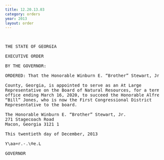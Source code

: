 ```yaml
---
title: 12.20.13.03
category: orders
year: 2013
layout: order
---
```


<pre> 

THE STATE OF GEORGIA

EXECUTIVE ORDER

BY THE GOVERNOR:

ORDERED: That the Honorable Winburn E. “Brother” Stewart, Jr. of Bibb

County, Georgia, is appointed to serve as an At Large
Representative on the Board of Natural Resources, for a term of
office ending March 16, 2020, to succeed the Honorable Alfred
“Bill” Jones, who is now the First Congressional District
Representative to the board.

The Honorable Winburn E. “Brother” Stewart, Jr.
271 Stagecoach Road
Macon, Georgia 3121 1

This twentieth day of December, 2013

Y\aa=r.-.\®e.L

GOVERNOR

</pre>
